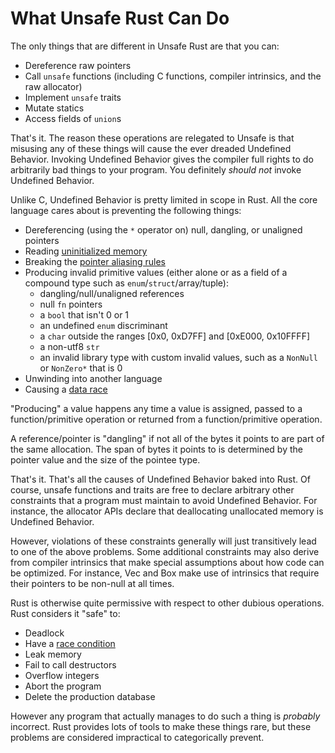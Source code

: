 # What Unsafe Rust Can Do

The only things that are different in Unsafe Rust are that you can:

* Dereference raw pointers
* Call `unsafe` functions (including C functions, compiler intrinsics, and the raw allocator)
* Implement `unsafe` traits
* Mutate statics
* Access fields of `union`s

That's it. The reason these operations are relegated to Unsafe is that misusing
any of these things will cause the ever dreaded Undefined Behavior. Invoking
Undefined Behavior gives the compiler full rights to do arbitrarily bad things
to your program. You definitely *should not* invoke Undefined Behavior.

Unlike C, Undefined Behavior is pretty limited in scope in Rust. All the core
language cares about is preventing the following things:

* Dereferencing (using the `*` operator on) null, dangling, or unaligned
  pointers
* Reading [uninitialized memory][]
* Breaking the [pointer aliasing rules][]
* Producing invalid primitive values (either alone or as a field of a compound
  type such as `enum`/`struct`/array/tuple):
    * dangling/null/unaligned references
    * null `fn` pointers
    * a `bool` that isn't 0 or 1
    * an undefined `enum` discriminant
    * a `char` outside the ranges [0x0, 0xD7FF] and [0xE000, 0x10FFFF]
    * a non-utf8 `str`
    * an invalid library type with custom invalid values, such as a `NonNull` or
      `NonZero*` that is 0
* Unwinding into another language
* Causing a [data race][race]

"Producing" a value happens any time a value is assigned, passed to a
function/primitive operation or returned from a function/primitive operation.

A reference/pointer is "dangling" if not all of the bytes it points to are part
of the same allocation. The span of bytes it points to is determined by the
pointer value and the size of the pointee type.

That's it. That's all the causes of Undefined Behavior baked into Rust. Of
course, unsafe functions and traits are free to declare arbitrary other
constraints that a program must maintain to avoid Undefined Behavior. For
instance, the allocator APIs declare that deallocating unallocated memory is
Undefined Behavior.

However, violations of these constraints generally will just transitively lead to one of
the above problems. Some additional constraints may also derive from compiler
intrinsics that make special assumptions about how code can be optimized. For instance,
Vec and Box make use of intrinsics that require their pointers to be non-null at all times.

Rust is otherwise quite permissive with respect to other dubious operations.
Rust considers it "safe" to:

* Deadlock
* Have a [race condition][race]
* Leak memory
* Fail to call destructors
* Overflow integers
* Abort the program
* Delete the production database

However any program that actually manages to do such a thing is *probably*
incorrect. Rust provides lots of tools to make these things rare, but
these problems are considered impractical to categorically prevent.

[pointer aliasing rules]: references.html
[uninitialized memory]: uninitialized.html
[race]: races.html
